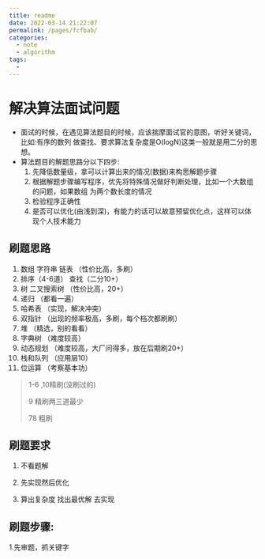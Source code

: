 ```yaml
---
title: readme
date: 2022-03-14 21:22:07
permalink: /pages/fcfbab/
categories:
  - note
  - algorithm
tags:
  - 
---
```

#  解决算法面试问题

- 面试的时候，在遇见算法题目的时候，应该揣摩面试官的意图，听好关键词，比如:有序的数列 做查找、要求算法复杂度是O(logN)这类一般就是用二分的思想。
- 算法题目的解题思路分以下四步: 
  1. 先降低数量级，拿可以计算出来的情况(数据)来构思解题步骤
  2. 根据解题步骤编写程序，优先将特殊情况做好判断处理，比如一个大数组的问题，如果数组 为两个数长度的情况
  3. 检验程序正确性 
  4. 是否可以优化(由浅到深)，有能力的话可以故意预留优化点，这样可以体现个人技术能力

## 刷题思路

1. 数组  字符串  链表   （性价比高，多刷）
2. 排序（4-6道）  查找（二分10+）
3. 树   二叉搜索树    （性价比高，20+）
4. 递归   （都看一遍）
5. 哈希表 （实现，解决冲突）
6. 双指针  （出现的频率极高，多刷，每个档次都刷刷）
7. 堆   （精选，别的看看）
8. 字典树  （难度较高）
9. 动态规划  （难度较高，大厂问得多，放在后期刷20+）
10. 栈和队列 （应用层10）
11. 位运算  （考察基本功）



> 1-6 ,10精刷(没刷过的)
>
> 9  精刷两三道最少
>
> 78  粗刷

## 刷题要求

1. 不看题解

2. 先实现然后优化	
3. 算出复杂度 找出最优解  去实现

## 刷题步骤:

1.先审题，抓关键字

